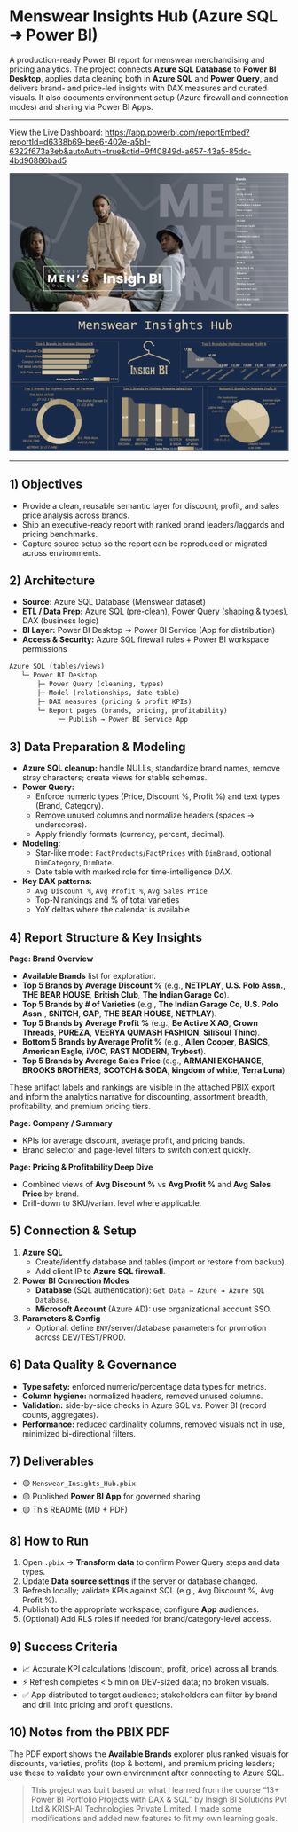 # Menswear Insights Hub (Azure SQL ➜ Power BI)

A production-ready Power BI report for menswear merchandising and pricing analytics. The project connects **Azure SQL Database** to **Power BI Desktop**, applies data cleaning both in **Azure SQL** and **Power Query**, and delivers brand- and price-led insights with DAX measures and curated visuals. It also documents environment setup (Azure firewall and connection modes) and sharing via Power BI Apps.

---

View the Live Dashboard: https://app.powerbi.com/reportEmbed?reportId=d6338b69-bee6-402e-a5b1-6322f673a3eb&autoAuth=true&ctid=9f40849d-a657-43a5-85dc-4bd96886bad5

![](https://github.com/khanhmdinh/khanhmdinh.github.io/blob/42d6c2799be28dcfc87489185bdb56f3815572e7/images/Menswear_Insights_Hub_1.png)
![](https://github.com/khanhmdinh/khanhmdinh.github.io/blob/25e7b0be992448b86f6025cdde4fa505f08e3019/images/Menswear_Insights_Hub_2.png)

---

## 1) Objectives
- Provide a clean, reusable semantic layer for discount, profit, and sales price analysis across brands.
- Ship an executive-ready report with ranked brand leaders/laggards and pricing benchmarks.
- Capture source setup so the report can be reproduced or migrated across environments.

## 2) Architecture
- **Source:** Azure SQL Database (Menswear dataset)
- **ETL / Data Prep:** Azure SQL (pre-clean), Power Query (shaping & types), DAX (business logic)
- **BI Layer:** Power BI Desktop → Power BI Service (App for distribution)
- **Access & Security:** Azure SQL firewall rules + Power BI workspace permissions

```
Azure SQL (tables/views)
   └─ Power BI Desktop
       ├─ Power Query (cleaning, types)
       ├─ Model (relationships, date table)
       ├─ DAX measures (pricing & profit KPIs)
       └─ Report pages (brands, pricing, profitability)
            └─ Publish → Power BI Service App
```

## 3) Data Preparation & Modeling
- **Azure SQL cleanup:** handle NULLs, standardize brand names, remove stray characters; create views for stable schemas.
- **Power Query:**
  - Enforce numeric types (Price, Discount %, Profit %) and text types (Brand, Category).
  - Remove unused columns and normalize headers (spaces → underscores).
  - Apply friendly formats (currency, percent, decimal).
- **Modeling:**
  - Star-like model: `FactProducts`/`FactPrices` with `DimBrand`, optional `DimCategory`, `DimDate`.
  - Date table with marked role for time-intelligence DAX.
- **Key DAX patterns:**
  - `Avg Discount %`, `Avg Profit %`, `Avg Sales Price`
  - Top-N rankings and % of total varieties
  - YoY deltas where the calendar is available

## 4) Report Structure & Key Insights
**Page: Brand Overview**
- **Available Brands** list for exploration.
- **Top 5 Brands by Average Discount %** (e.g., **NETPLAY**, **U.S. Polo Assn.**, **THE BEAR HOUSE**, **British Club**, **The Indian Garage Co**).
- **Top 5 Brands by # of Varieties** (e.g., **The Indian Garage Co**, **U.S. Polo Assn.**, **SNITCH**, **GAP**, **THE BEAR HOUSE**, **NETPLAY**).
- **Top 5 Brands by Average Profit %** (e.g., **Be Active X AG**, **Crown Threads**, **PUREZA**, **VEERYA QUMASH FASHION**, **SiliSoul Thinc**).
- **Bottom 5 Brands by Average Profit %** (e.g., **Allen Cooper**, **BASICS**, **American Eagle**, **iVOC**, **PAST MODERN**, **Trybest**).
- **Top 5 Brands by Average Sales Price** (e.g., **ARMANI EXCHANGE**, **BROOKS BROTHERS**, **SCOTCH & SODA**, **kingdom of white**, **Terra Luna**).

These artifact labels and rankings are visible in the attached PBIX export and inform the analytics narrative for discounting, assortment breadth, profitability, and premium pricing tiers. 

**Page: Company / Summary**
- KPIs for average discount, average profit, and pricing bands.
- Brand selector and page-level filters to switch context quickly.

**Page: Pricing & Profitability Deep Dive**
- Combined views of **Avg Discount %** vs **Avg Profit %** and **Avg Sales Price** by brand.
- Drill-down to SKU/variant level where applicable.

## 5) Connection & Setup
1. **Azure SQL**
   - Create/identify database and tables (import or restore from backup).
   - Add client IP to **Azure SQL firewall**.
2. **Power BI Connection Modes**
   - **Database** (SQL authentication): `Get Data → Azure → Azure SQL Database`.
   - **Microsoft Account** (Azure AD): use organizational account SSO.
3. **Parameters & Config**
   - Optional: define `ENV`/server/database parameters for promotion across DEV/TEST/PROD.

## 6) Data Quality & Governance
- **Type safety:** enforced numeric/percentage data types for metrics.
- **Column hygiene:** normalized headers, removed unused columns.
- **Validation:** side-by-side checks in Azure SQL vs. Power BI (record counts, aggregates).
- **Performance:** reduced cardinality columns, removed visuals not in use, minimized bi-directional filters.

## 7) Deliverables
- 🟡 `Menswear_Insights_Hub.pbix`
- 🟡 Published **Power BI App** for governed sharing
- 🟡 This README (MD + PDF)

## 8) How to Run
1. Open `.pbix` → **Transform data** to confirm Power Query steps and data types.
2. Update **Data source settings** if the server or database changed.
3. Refresh locally; validate KPIs against SQL (e.g., Avg Discount %, Avg Profit %).
4. Publish to the appropriate workspace; configure **App** audiences.
5. (Optional) Add RLS roles if needed for brand/category-level access.

## 9) Success Criteria
- 📈 Accurate KPI calculations (discount, profit, price) across all brands.
- ⚡ Refresh completes < 5 min on DEV-sized data; no broken visuals.
- ✅ App distributed to target audience; stakeholders can filter by brand and drill into pricing and profit questions.

## 10) Notes from the PBIX PDF
The PDF export shows the **Available Brands** explorer plus ranked visuals for discounts, varieties, profits (top & bottom), and premium pricing leaders; use these to validate your own environment after connecting to Azure SQL.

>This project was built based on what I learned from the course “13+ Power BI Portfolio Projects with DAX & SQL” by Insigh BI Solutions Pvt Ltd & KRISHAI Technologies Private Limited. I made some modifications and added new features to fit my own learning goals.
